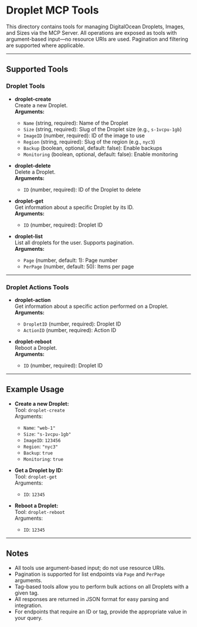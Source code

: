 # Droplet MCP Tools

This directory contains tools for managing DigitalOcean Droplets, Images, and Sizes via the MCP Server. All operations are exposed as tools with argument-based input—no resource URIs are used. Pagination and filtering are supported where applicable.

---

## Supported Tools

### Droplet Tools

- **droplet-create**  
  Create a new Droplet.  
  **Arguments:**  
  - `Name` (string, required): Name of the Droplet  
  - `Size` (string, required): Slug of the Droplet size (e.g., `s-1vcpu-1gb`)  
  - `ImageID` (number, required): ID of the image to use  
  - `Region` (string, required): Slug of the region (e.g., `nyc3`)  
  - `Backup` (boolean, optional, default: false): Enable backups  
  - `Monitoring` (boolean, optional, default: false): Enable monitoring

- **droplet-delete**  
  Delete a Droplet.  
  **Arguments:**  
  - `ID` (number, required): ID of the Droplet to delete

- **droplet-get**  
  Get information about a specific Droplet by its ID.  
  **Arguments:**  
  - `ID` (number, required): Droplet ID

- **droplet-list**  
  List all droplets for the user. Supports pagination.  
  **Arguments:**  
  - `Page` (number, default: 1): Page number  
  - `PerPage` (number, default: 50): Items per page

---

### Droplet Actions Tools

- **droplet-action**  
  Get information about a specific action performed on a Droplet.  
  **Arguments:**  
  - `DropletID` (number, required): Droplet ID  
  - `ActionID` (number, required): Action ID

- **droplet-reboot**  
  Reboot a Droplet.  
  **Arguments:**  
  - `ID` (number, required): Droplet ID

---

## Example Usage

- **Create a new Droplet:**  
  Tool: `droplet-create`  
  Arguments:  
    - `Name`: `"web-1"`  
    - `Size`: `"s-1vcpu-1gb"`  
    - `ImageID`: `123456`  
    - `Region`: `"nyc3"`  
    - `Backup`: `true`  
    - `Monitoring`: `true`

- **Get a Droplet by ID:**  
  Tool: `droplet-get`  
  Arguments:  
    - `ID`: `12345`

- **Reboot a Droplet:**  
  Tool: `droplet-reboot`  
  Arguments:  
    - `ID`: `12345`

---

## Notes

- All tools use argument-based input; do not use resource URIs.
- Pagination is supported for list endpoints via `Page` and `PerPage` arguments.
- Tag-based tools allow you to perform bulk actions on all Droplets with a given tag.
- All responses are returned in JSON format for easy parsing and integration.
- For endpoints that require an ID or tag, provide the appropriate value in your query.
